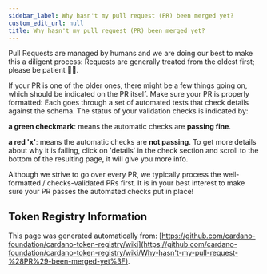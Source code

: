 ```yaml
--- 
sidebar_label: Why hasn't my pull request (PR) been merged yet?
custom_edit_url: null
title: Why hasn't my pull request (PR) been merged yet?
--- 
```

Pull Requests are managed by humans and we are doing our best to make this a diligent process: Requests are generally treated from the oldest first; please be patient 🧘‍♂️.

If your PR is one of the older ones, there might be a few things going on, which should be indicated on the PR itself. Make sure your PR is properly formatted: Each goes through a set of automated tests that check details against the schema.
The status of your validation checks is indicated by:

**a green checkmark**: means the automatic checks are **passing fine**.

**a red 'x'**: means the automatic checks are **not passing**. To get more details about why it is failing, click on 'details' in the check section and scroll to the bottom of the resulting page, it will give you more info. 

Although we strive to go over every PR, we typically process the well-formatted / checks-validated PRs first. It is in your best interest to make sure your PR passes the automated checks put in place!
## Token Registry Information  
This page was generated automatically from: [https://github.com/cardano-foundation/cardano-token-registry/wiki](https://github.com/cardano-foundation/cardano-token-registry/wiki/Why-hasn't-my-pull-request-%28PR%29-been-merged-yet%3F).
